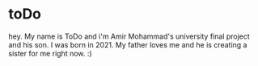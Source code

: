 # toDo
hey.
My name is ToDo and i'm Amir Mohammad's university final project and his son.
I was born in 2021.
My father loves me and he is creating a sister for me right now. :)
